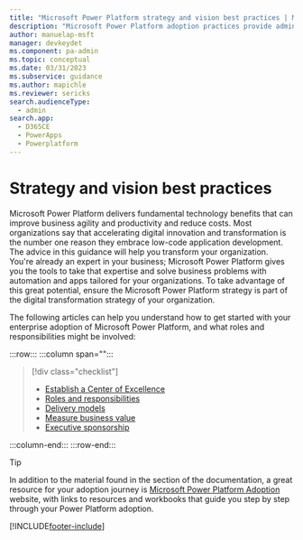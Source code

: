 ```yaml
---
title: "Microsoft Power Platform strategy and vision best practices | MicrosoftDocs"
description: "Microsoft Power Platform adoption practices provide admin and governance, nurture and strategy, and vision best practices."
author: manuelap-msft
manager: devkeydet
ms.component: pa-admin
ms.topic: conceptual
ms.date: 03/31/2023
ms.subservice: guidance
ms.author: mapichle
ms.reviewer: sericks
search.audienceType: 
  - admin
search.app: 
  - D365CE
  - PowerApps
  - Powerplatform
---
```

# Strategy and vision best practices

Microsoft Power Platform delivers fundamental technology benefits that can improve business agility and productivity and reduce costs. Most organizations say that accelerating digital innovation and transformation is the number one reason they embrace low-code application development. The advice in this guidance will help you transform your organization. You're already an expert in your business; Microsoft Power Platform gives you the tools to take that expertise and solve business problems with automation and apps tailored for your organizations. To take advantage of this great potential, ensure the Microsoft Power Platform strategy is part of the digital transformation strategy of your organization.

The following articles can help you understand how to get started with your enterprise adoption of Microsoft Power Platform, and what roles and responsibilities might be involved:

:::row:::
   :::column span="":::
> [!div class="checklist"]
> * [Establish a Center of Excellence](coe.md)
> * [Roles and responsibilities](roles.md)
> * [Delivery models](delivery-models.md)
> * [Measure business value](business-value.md)
> * [Executive sponsorship](executive-sponsorship.md)

   :::column-end:::
:::row-end:::

> [!TIP]
> In addition to the material found in the section of the documentation, a great resource for your adoption journey is [Microsoft Power Platform Adoption](https://adoption.microsoft.com/powerplatform) website, with links to resources and workbooks that guide you step by step through your Power Platform adoption.

[!INCLUDE[footer-include](../../includes/footer-banner.md)]
